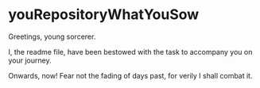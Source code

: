 # youRepositoryWhatYouSow

Greetings, young sorcerer.

I, the readme file, have been bestowed with the task to accompany you on your journey.

Onwards, now! Fear not the fading of days past, for verily I shall combat it.